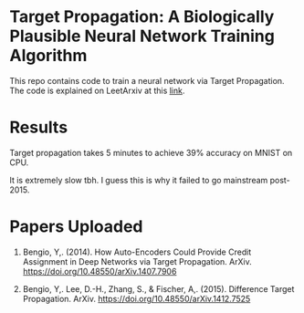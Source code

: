 # Target Propagation: A Biologically Plausible Neural Network Training Algorithm

This repo contains code to train a neural network via Target Propagation. The code is explained on LeetArxiv at this [link](https://leetarxiv.substack.com/p/target-propagation).

# Results
Target propagation takes 5 minutes to achieve 39% accuracy on MNIST on CPU. 

It is extremely slow tbh. I guess this is why it failed to go mainstream post-2015.

# Papers Uploaded
1. Bengio, Y,. (2014). How Auto-Encoders Could Provide Credit Assignment in Deep Networks via Target Propagation. ArXiv. https://doi.org/10.48550/arXiv.1407.7906

2. Bengio, Y,. Lee, D.-H., Zhang, S., & Fischer, A,. (2015). Difference Target Propagation. ArXiv. https://doi.org/10.48550/arXiv.1412.7525
